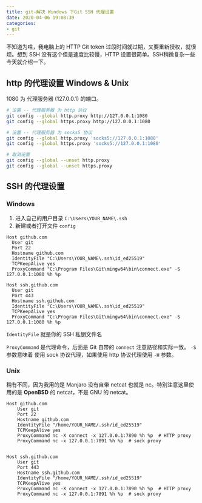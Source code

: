 ```yaml
---
title: git-解决 Windows 下Git SSH 代理设置
date: 2020-04-06 19:08:39
categories:
- git
---
```


不知道为啥，我电脑上的 HTTP Git token 过段时间就过期，又要重新授权，就很烦。想到 SSH 没有这个但是速度比较慢，HTTP 设置很简单。SSH稍微复杂一些今天就介绍一下。

<!-- more -->

## http 的代理设置 Windows & Unix

1080 为 代理服务器 (127.0.0.1) 的端口。

```bash
# 设置 -- 代理服务器 为 http 协议
git config --global http.proxy http://127.0.0.1:1080
git config --global https.proxy http://127.0.0.1:1080

# 设置 -- 代理服务器 为 socks5 协议
git config --global http.proxy 'socks5://127.0.0.1:1080'
git config --global https.proxy 'socks5://127.0.0.1:1080'

# 取消设置
git config --global --unset http.proxy
git config --global --unset https.proxy
```

## SSH 的代理设置

### Windows

1. 进入自己的用户目录 `C:\Users\YOUR_NAME\.ssh`
2. 新建或者打开文件 `config`

```
Host github.com
  User git
  Port 22
  Hostname github.com
  IdentityFile "C:\Users\YOUR_NAME\.ssh\id_ed25519"
  TCPKeepAlive yes
  ProxyCommand "C:\Program Files\Git\mingw64\bin\connect.exe" -S 127.0.0.1:1080 %h %p

Host ssh.github.com
  User git
  Port 443
  Hostname ssh.github.com
  IdentityFile "C:\Users\YOUR_NAME\.ssh\id_ed25519"
  TCPKeepAlive yes
  ProxyCommand "C:\Program Files\Git\mingw64\bin\connect.exe" -S 127.0.0.1:1080 %h %p
```

`IdentityFile` 就是你的 SSH 私钥文件名

`ProxyCommand` 是代理命令，后面是 Git 自带的 `connect` 注意路径和实际一致。 `-S` 参数意味着 使用 sock 协议代理，如果使用 http 协议代理使用 `-H` 参数。


### Unix

稍有不同，因为我用的是 Manjaro 没有自带 netcat 也就是 nc。特别注意这里使用的是 **OpenBSD** 的 netcat，不是 GNU 的 netcat。

```
Host github.com
    User git
    Port 22
    Hostname github.com
    IdentityFile "/home/YOUR_NAME/.ssh/id_ed25519"
    TCPKeepAlive yes
    ProxyCommand nc -X connect -x 127.0.0.1:7890 %h %p  # HTTP proxy
    ProxyCommand nc -x 127.0.0.1:7891 %h %p  # sock proxy


Host ssh.github.com
    User git
    Port 443
    Hostname ssh.github.com
    IdentityFile "/home/YOUR_NAME/.ssh/id_ed25519"
    TCPKeepAlive yes
    ProxyCommand nc -X connect -x 127.0.0.1:7890 %h %p  # HTTP proxy
    ProxyCommand nc -x 127.0.0.1:7891 %h %p  # sock proxy
```
